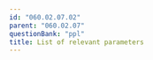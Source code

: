 ```yaml
---
id: "060.02.07.02"
parent: "060.02.07"
questionBank: "ppl"
title: List of relevant parameters
---
```


